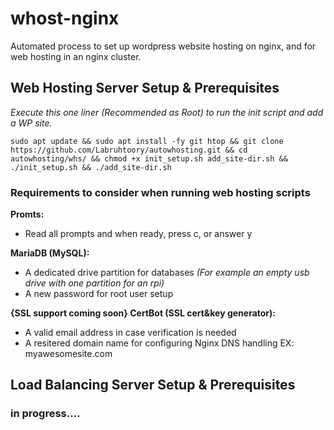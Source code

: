 # whost-nginx

 Automated process to set up wordpress website hosting on nginx, and for web hosting in an nginx cluster.
 
 
 
 
 
 ## Web Hosting Server Setup & Prerequisites
 
 *Execute this one liner (Recommended as Root) to run the init script and add a WP site.*
                        
    sudo apt update && sudo apt install -fy git htop && git clone https://github.com/Labruhtoory/autowhosting.git && cd autowhosting/whs/ && chmod +x init_setup.sh add_site-dir.sh && ./init_setup.sh && ./add_site-dir.sh


### Requirements to consider when running web hosting scripts

**Promts:**
   - Read all prompts and when ready, press c, or answer y

**MariaDB (MySQL):**
   - A dedicated drive partition for databases *(For example an empty usb drive with one partition for an rpi)*
   - A new password for root user setup

**{SSL support coming soon} CertBot (SSL cert&key generator):**
   - A valid email address in case verification is needed
   - A resitered domain name for configuring Nginx DNS handling EX: myawesomesite.com


 ## Load Balancing Server Setup & Prerequisites
 ### in progress....

